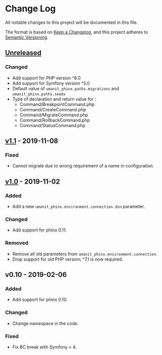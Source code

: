 # Change Log
All notable changes to this project will be documented in this file.

The format is based on [Keep a Changelog](https://keepachangelog.com/en/1.0.0/),
and this project adheres to [Semantic Versioning](https://semver.org/spec/v2.0.0.html).

## [Unreleased]

### Changed
- Add support for PHP version ^8.0
- Add support for Symfony version ^5.0
- Default value of `umanit_phinx.paths.migrations` and `umanit_phinx.paths.seeds`
- Type of declaration and return value for :
    - Command/BreakpointCommand.php
    - Command/CreateCommand.php
    - Command/MigrateCommand.php
    - Command/RollbackCommand.php
    - Command/StatusCommand.php

## [v1.1] - 2019-11-08
### Fixed
- Cannot migrate due to wrong requirement of a name in configuration.

## [v1.0] - 2019-11-02
### Added
- Add a new `umanit_phinx.environment.connection.dsn` parameter.

### Changed
- Add support for phinx 0.11.

### Removed
- Remove all old parameters from `umanit_phinx.environment.connection`.
- Drop support for old PHP version; ^7.1 is now required.

## v0.10 - 2019-02-06
### Added
- Add support for phinx 0.10.

### Changed
- Change namespace in the code.

### Fixed
- Fix BC break with Symfony < 4.

[v1.0]: https://github.com/umanit/phinx-bundle/compare/v0.10...v1.0
[v1.1]: https://github.com/umanit/phinx-bundle/compare/v1.0...v1.1
[Unreleased]: https://github.com/umanit/phinx-bundle/compare/v1.1...master
